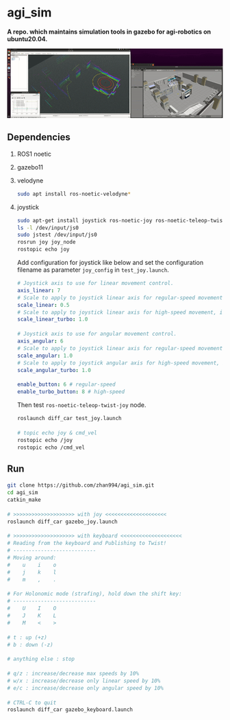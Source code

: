 # agi_sim
**A repo. which maintains simulation tools in gazebo for agi-robotics on ubuntu20.04.**

![](imgs/gazebo_rviz.gif)

## Dependencies

1. ROS1 noetic

2. gazebo11

3. velodyne

   ```bash
   sudo apt install ros-noetic-velodyne*
   ```

4. joystick

   ```bash
   sudo apt-get install joystick ros-noetic-joy ros-noetic-teleop-twist-joy 
   ls -l /dev/input/js0
   sudo jstest /dev/input/js0
   rosrun joy joy_node
   rostopic echo joy
   ```
   
   Add configuration for joystick like below and set the configuration filename as parameter `joy_config`  in `test_joy.launch`.
   
   ```yaml
   # Joystick axis to use for linear movement control.  
   axis_linear: 7  
   # Scale to apply to joystick linear axis for regular-speed movement, in m/s.
   scale_linear: 0.5 
   # Scale to apply to joystick linear axis for high-speed movement, in m/s.
   scale_linear_turbo: 1.0 
   
   # Joystick axis to use for angular movement control.
   axis_angular: 6
   # Scale to apply to joystick linear axis for regular-speed movement, in m/s.
   scale_angular: 1.0 
   # Scale to apply to joystick angular axis for high-speed movement, in rad/s.
   scale_angular_turbo: 1.0 
   
   enable_button: 6 # regular-speed
   enable_turbo_button: 8 # high-speed
   ```
   
   Then test `ros-noetic-teleop-twist-joy` node.
   
   ```bash
   roslaunch diff_car test_joy.launch
   
   # topic echo joy & cmd_vel
   rostopic echo /joy
   rostopic echo /cmd_vel
   ```

## Run

```bash
git clone https://github.com/zhan994/agi_sim.git
cd agi_sim
catkin_make

# >>>>>>>>>>>>>>>>>>>> with joy <<<<<<<<<<<<<<<<<<<<
roslaunch diff_car gazebo_joy.launch

# >>>>>>>>>>>>>>>>>>>> with keyboard <<<<<<<<<<<<<<<<<<<<
# Reading from the keyboard and Publishing to Twist!
# ---------------------------
# Moving around:
#    u    i    o
#    j    k    l
#    m    ,    .

# For Holonomic mode (strafing), hold down the shift key:
# ---------------------------
#    U    I    O
#    J    K    L
#    M    <    >

# t : up (+z)
# b : down (-z)

# anything else : stop

# q/z : increase/decrease max speeds by 10%
# w/x : increase/decrease only linear speed by 10%
# e/c : increase/decrease only angular speed by 10%

# CTRL-C to quit
roslaunch diff_car gazebo_keyboard.launch
```

